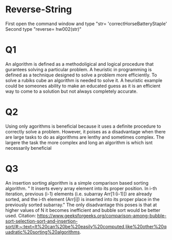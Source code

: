 # Reverse-String
First open the command window and type "str= 'correctHorseBatteryStaple'
Second type "reverse= hw002(str)"
# Q1
An algorithm is defined as a methodoligical and logical procedure that gurantees solving a particular problem. A heuristic in programming is defined as a technique designed to solve a problem more efficiently. To solve a rubiks cube an algorithm is needed to solve it. A heuristic example could be someones ability to make an educated guess as it is an efficient way to come to a solution but not always completely accurate.
# Q2
Using only agorithms is beneficial because it uses a definite procedure to correctly solve a problem. However, it poises as a disadvantage when there are large tasks to do as algorithms are lenthy and sometimes complex. The largere the task the more complex and long an algorithm is which isnt necessarily beneficial 
# Q3
An insertion sorting algorithm is a simple comparison based sorting algorithm. " It inserts every array element into its proper position. In i-th iteration, previous (i-1) elements (i.e. subarray Arr[1:(i-1)]) are already sorted, and the i-th element (Arr[i]) is inserted into its proper place in the previously sorted subarray." The only disadvantage this poses is that at higher values of N it becomes inefficient and bubble sort would be better used. 
Citation: https://www.geeksforgeeks.org/comparison-among-bubble-sort-selection-sort-and-insertion-sort/#:~:text=It%20can%20be%20easily%20computed,like%20other%20quadratic%20sorting%20algorithms.
